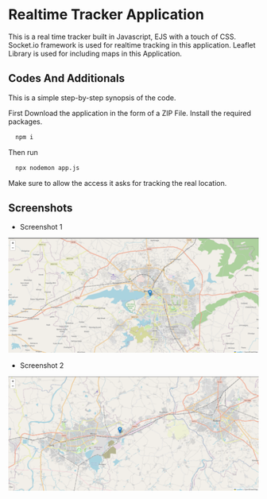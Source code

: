 
# Realtime Tracker Application

This is a real time tracker built in Javascript, EJS with a touch of CSS. Socket.io framework is used for realtime tracking in this application. Leaflet Library is used for including maps in this Application.

## Codes And Additionals

This is a simple step-by-step synopsis of the code.

First Download the application in the form of a ZIP File. Install the required packages.

```bash
  npm i
```

Then run

```bash
  npx nodemon app.js
```

Make sure to allow the access it asks for tracking the real location.

## Screenshots

- Screenshot 1 

![](Screenshots/S1.png)

- Screenshot 2

![](Screenshots/S2.png)
